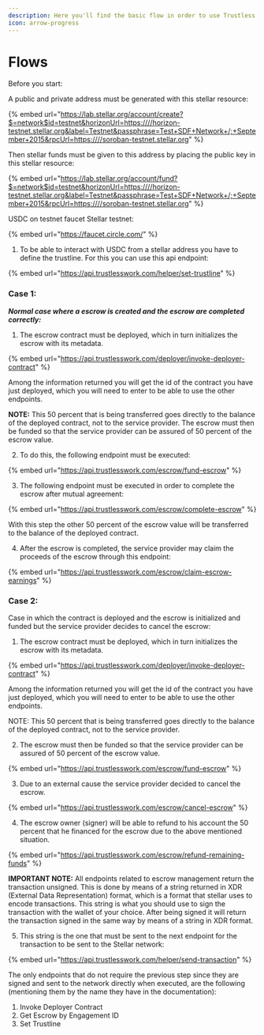 ```yaml
---
description: Here you'll find the basic flow in order to use Trustless Work API.
icon: arrow-progress
---
```


# Flows

Before you start:

A public and private address must be generated with this stellar resource:&#x20;

{% embed url="https://lab.stellar.org/account/create?$=network$id=testnet&horizonUrl=https:////horizon-testnet.stellar.org&label=Testnet&passphrase=Test+SDF+Network+/;+September+2015&rpcUrl=https:////soroban-testnet.stellar.org" %}



Then stellar funds must be given to this address by placing the public key in this stellar resource:&#x20;

{% embed url="https://lab.stellar.org/account/fund?$=network$id=testnet&horizonUrl=https:////horizon-testnet.stellar.org&label=Testnet&passphrase=Test+SDF+Network+/;+September+2015&rpcUrl=https:////soroban-testnet.stellar.org" %}



USDC on testnet faucet Stellar testnet:&#x20;

{% embed url="https://faucet.circle.com/" %}



1. To be able to interact with USDC from a stellar address you have to define the trustline. For this you can use this api endpoint:&#x20;

{% embed url="https://api.trustlesswork.com/helper/set-trustline" %}

### Case 1:

_**Normal case where a escrow is created and the escrow are completed correctly:**_



1. The escrow contract must be deployed, which in turn initializes the escrow with its metadata.

{% embed url="https://api.trustlesswork.com/deployer/invoke-deployer-contract" %}

Among the information returned you will get the id of the contract you have just deployed, which you will need to enter to be able to use the other endpoints.

**NOTE:** This 50 percent that is being transferred goes directly to the balance of the deployed contract, not to the service provider. The escrow must then be funded so that the service provider can be assured of 50 percent of the escrow value.



2. To do this, the following endpoint must be executed:&#x20;

{% embed url="https://api.trustlesswork.com/escrow/fund-escrow" %}



3. The following endpoint must be executed in order to complete the escrow after mutual agreement:&#x20;

{% embed url="https://api.trustlesswork.com/escrow/complete-escrow" %}

With this step the other 50 percent of the escrow value will be transferred to the balance of the deployed contract.



4. After the escrow is completed, the service provider may claim the proceeds of the escrow through this endpoint:&#x20;

{% embed url="https://api.trustlesswork.com/escrow/claim-escrow-earnings" %}

### Case 2:

Case in which the contract is deployed and the escrow is initialized and funded but the service provider decides to cancel the escrow:

1. The escrow contract must be deployed, which in turn initializes the escrow with its metadata.

{% embed url="https://api.trustlesswork.com/deployer/invoke-deployer-contract" %}

Among the information returned you will get the id of the contract you have just deployed, which you will need to enter to be able to use the other endpoints.

NOTE: This 50 percent that is being transferred goes directly to the balance of the deployed contract, not to the service provider.



2. The escrow must then be funded so that the service provider can be assured of 50 percent of the escrow value.

{% embed url="https://api.trustlesswork.com/escrow/fund-escrow" %}

3. Due to an external cause the service provider decided to cancel the escrow.

{% embed url="https://api.trustlesswork.com/escrow/cancel-escrow" %}

4. The escrow owner (signer) will be able to refund to his account the 50 percent that he financed for the escrow due to the above mentioned situation.&#x20;

{% embed url="https://api.trustlesswork.com/escrow/refund-remaining-funds" %}

**IMPORTANT NOTE:** All endpoints related to escrow management return the transaction unsigned. This is done by means of a string returned in XDR (External Data Representation) format, which is a format that stellar uses to encode transactions. This string is what you should use to sign the transaction with the wallet of your choice. After being signed it will return the transaction signed in the same way by means of a string in XDR format.&#x20;



5. This string is the one that must be sent to the next endpoint for the transaction to be sent to the Stellar network:&#x20;

{% embed url="https://api.trustlesswork.com/helper/send-transaction" %}

The only endpoints that do not require the previous step since they are signed and sent to the network directly when executed, are the following (mentioning them by the name they have in the documentation):

1. Invoke Deployer Contract
2. Get Escrow by Engagement ID
3. Set Trustline
